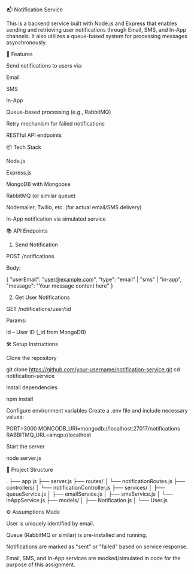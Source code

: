 📬 Notification Service

This is a backend service built with Node.js and Express that enables sending and retrieving user notifications through Email, SMS, and In-App channels. It also utilizes a queue-based system for processing messages asynchronously.

🚀 Features

Send notifications to users via:

Email

SMS

In-App

Queue-based processing (e.g., RabbitMQ)

Retry mechanism for failed notifications

RESTful API endpoints

📦 Tech Stack

Node.js

Express.js

MongoDB with Mongoose

RabbitMQ (or similar queue)

Nodemailer, Twilio, etc. (for actual email/SMS delivery)

In-App notification via simulated service

📚 API Endpoints

1. Send Notification

POST /notifications

Body:

{
  "userEmail": "user@example.com",
  "type": "email" | "sms" | "in-app",
  "message": "Your message content here"
}

2. Get User Notifications

GET /notifications/user/:id

Params:

id – User ID (_id from MongoDB)

🛠 Setup Instructions

Clone the repository

git clone https://github.com/your-username/notification-service.git
cd notification-service

Install dependencies

npm install

Configure environment variables
Create a .env file and include necessary values:

PORT=3000
MONGODB_URI=mongodb://localhost:27017/notifications
RABBITMQ_URL=amqp://localhost

Start the server

node server.js

📂 Project Structure

.
├── app.js
├── server.js
├── routes/
│   └── notificationRoutes.js
├── controllers/
│   └── notificationController.js
├── services/
│   ├── queueService.js
│   ├── emailService.js
│   ├── smsService.js
│   └── inAppService.js
├── models/
│   ├── Notification.js
│   └── User.js

⚙️ Assumptions Made

User is uniquely identified by email.

Queue (RabbitMQ or similar) is pre-installed and running.

Notifications are marked as "sent" or "failed" based on service response.

Email, SMS, and In-App services are mocked/simulated in code for the purpose of this assignment.
